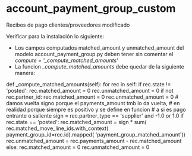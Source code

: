 # account_payment_group_custom
Recibos de pago clientes/proveedores modificado

Verificar para la instalación lo siguiente:

  - Los campos computados matched_amount y unmatched_amount del modelo account_payment_group.py deben tener sin comentar el *compute = '_compute_matched_amounts'*
  - La funcion *_compute_matched_amounts* debe quedar de la siguiente manera:
<html>
  def _compute_matched_amounts(self):
        for rec in self:
            if rec.state != 'posted':
                rec.matched_amount = 0
                rec.unmatched_amount = 0
            if not rec.partner_id:
                rec.matched_amount = 0
                rec.unmatched_amount = 0
            # damos vuelta signo porque el payments_amount tmb lo da vuelta,
            # en realidad porque siempre es positivo y se define en funcion
            # a si es pago entrante o saliente
            sign = rec.partner_type == 'supplier' and -1.0 or 1.0
            if rec.state == 'posted':
                rec.matched_amount = sign * sum(
                    rec.matched_move_line_ids.with_context(
                        payment_group_id=rec.id).mapped(
                            'payment_group_matched_amount'))
                rec.unmatched_amount = rec.payments_amount - rec.matched_amount
            else:
                rec.matched_amount = 0
                rec.unmatched_amount = 0

</html>
